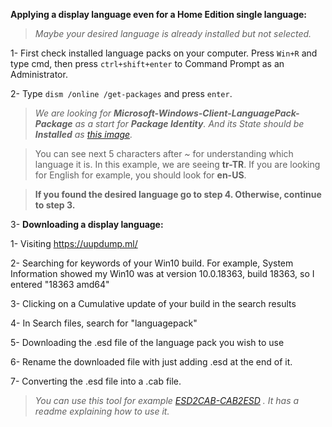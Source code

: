 **Applying a display language even for a Home Edition single language:**
> _Maybe your desired language is already installed but not selected._
    
   1- First check installed language packs on your computer.
   Press `Win+R` and type cmd, then press `ctrl+shift+enter` to Command Prompt as an Administrator.
>
   2- Type `dism /online /get-packages` and press `enter`.
> _We are looking for **Microsoft-Windows-Client-LanguagePack-Package** as a start for **Package Identity**. And its State should be **Installed** as [this image](https://i.stack.imgur.com/FoP0c.png)._

> You can see next 5 characters after _~_ for understanding which language it is.
> In this example, we are seeing **tr-TR**. If you are looking for English for example, you should look for **en-US**.

> **If you found the desired language go to step 4. Otherwise, continue to step 3.**

  3- **Downloading a display language:**

  1- Visiting https://uupdump.ml/

  2- Searching for keywords of your Win10 build. For example, System Information showed my Win10 was at version 10.0.18363, build 18363, so I entered "18363 amd64"

  3- Clicking on a Cumulative update of your build in the search results

  4- In Search files, search for "languagepack"

  5- Downloading the .esd file of the language pack you wish to use
    
  6- Rename the downloaded file with just adding .esd at the end of it.

  7- Converting the .esd file into a .cab file. 
> _You can use this tool for example [ESD2CAB-CAB2ESD](https://github.com/abbodi1406/WHD/blob/master/scripts/ESD2CAB-CAB2ESD.zip) .
It has a readme explaining how to use it._
